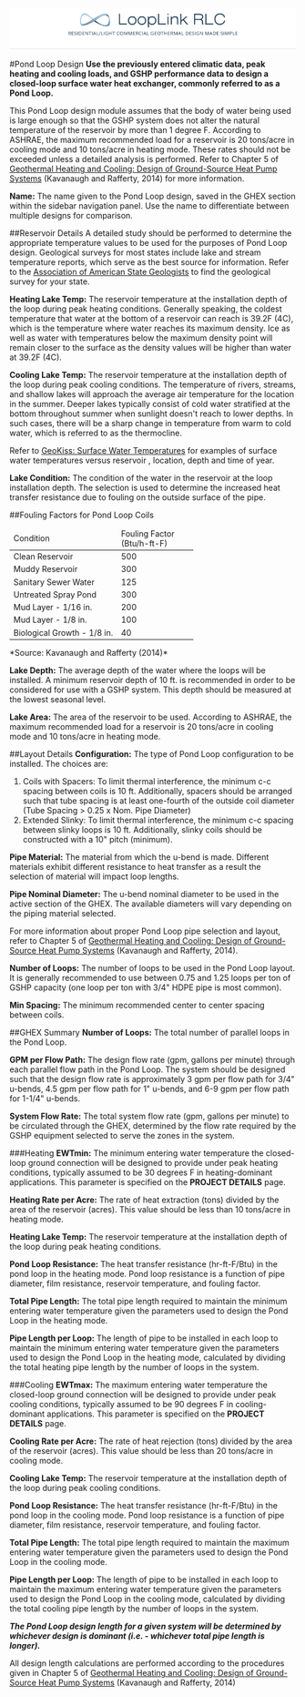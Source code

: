 <a href="http://looplinkrlc.com" title="LoopLink RLC- Residential/Light Commercial Geothermal Design Made Simple">![LoopLink RLC Help](img/RLC_help_header.png)</a>

#Pond Loop Design
**Use the previously entered climatic data, peak heating and cooling loads, and GSHP performance data to design a closed-loop surface water heat exchanger, commonly referred to as a Pond Loop.**

This Pond Loop design module assumes that the body of water being used is large enough so that the GSHP system does not alter the natural temperature of the reservoir by more than 1 degree F. According to ASHRAE, the maximum recommended load for a reservoir is 20 tons/acre in cooling mode and 10 tons/acre in heating mode. These rates should not be exceeded unless a detailed analysis is performed.  Refer to Chapter 5 of [Geothermal Heating and Cooling: Design of Ground-Source Heat Pump Systems](http://www.techstreet.com/ashrae/standards/geothermal-heating-and-cooling-design-of-ground-source-heat-pump-systems?gateway_code=ashrae&product_id=1887017) (Kavanaugh and Rafferty, 2014) for more information.

**Name:** The name given to the Pond Loop design, saved in the GHEX section within the sidebar navigation panel. Use the name to differentiate between multiple designs for comparison.

##Reservoir Details
A detailed study should be performed to determine the appropriate temperature values to be used for the purposes of Pond Loop design. Geological surveys for most states include lake and stream temperature reports, which serve as the best source for information.  Refer to the [Association of American State Geologists](http://www.stategeologists.org/surveys.php) to find the geological survey for your state.

**Heating Lake Temp:** The reservoir temperature at the installation depth of the loop during peak heating conditions. Generally speaking, the coldest temperature that water at the bottom of a reservoir can reach is 39.2F (4C), which is the temperature where water reaches its maximum density.  Ice as well as water with temperatures below the maximum density point will remain closer to the surface as the density values will be higher than water at 39.2F (4C). 

**Cooling Lake Temp:** The reservoir temperature at the installation depth of the loop during peak cooling conditions. The temperature of rivers, streams, and shallow lakes will approach the average air temperature for the location in the summer.  Deeper lakes typically consist of cold water stratified at the bottom throughout summer when sunlight doesn't reach to lower depths.  In such cases, there will be a sharp change in temperature from warm to cold water, which is referred to as the thermocline.

Refer to [GeoKiss: Surface Water Temperatures](http://www.geokiss.com/surwatertemps.htm) for examples of surface water temperatures versus reservoir , location, depth and time of year.

**Lake Condition:** The condition of the water in the reservoir at the loop installation depth. The selection is used to determine the increased heat transfer resistance due to fouling on the outside surface of the pipe.  

##Fouling Factors for Pond Loop Coils
<table cellspacing="0" cellpadding="0">
<thead>
  <tr>
  <td width="175" >Condition<br /></td>
  <td width="120" >Fouling Factor<br />
        (Btu/h-ft-F)</td>
  </tr>
</thead>
<tbody>
  <tr>
    <td width="175" class="leftIndent" >Clean Reservoir</td>
    <td width="120" class="centeredData" >500</td>
  </tr>
  <tr class="alternatingCell">
    <td width="175" class="leftIndent" >Muddy Reservoir</td>
    <td width="120" class="centeredData" >300</td>
  </tr>
  <tr>
    <td width="175" class="leftIndent" >Sanitary Sewer Water</td>
    <td width="120" class="centeredData" >125</td>
  </tr>
  <tr class="alternatingCell">
    <td width="175" class="leftIndent" >Untreated Spray Pond</td>
    <td width="120" class="centeredData" >300</td>
  </tr>
  <tr>
    <td width="175" class="leftIndent" >Mud Layer - 1/16 in.</td>
    <td width="120" class="centeredData" >200</td>
  </tr>
  <tr class="alternatingCell">
    <td width="175" class="leftIndent" >Mud Layer - 1/8 in.</td>
    <td width="120" class="centeredData" >100</td>
  </tr>
  <tr>
    <td width="175" class="leftIndent" >Biological Growth - 1/8 in.</td>
    <td width="120" class="centeredData" >40</td>
  </tr>
  </tbody>
</table>
*Source: Kavanaugh and Rafferty (2014)*

**Lake Depth:** The average depth of the water where the loops will be installed. A minimum reservoir depth of 10 ft. is recommended in order to be considered for use with a GSHP system. This depth should be measured at the lowest seasonal level.

**Lake Area:** The area of the reservoir to be used. According to ASHRAE, the maximum recommended load for a reservoir is 20 tons/acre in cooling mode and 10 tons/acre in heating mode. 

##Layout Details
**Configuration:** The type of Pond Loop configuration to be installed.  The choices are:

1. Coils with Spacers: To limit thermal interference, the minimum c-c spacing between coils is 10 ft. Additionally, spacers should be arranged such that tube spacing is at least one-fourth of the outside coil diameter (Tube Spacing > 0.25 x Nom. Pipe Diameter)
2. Extended Slinky: To limit thermal interference, the minimum c-c spacing between slinky loops is 10 ft. Additionally, slinky coils should be constructed with a 10" pitch (minimum).

**Pipe Material:** The material from which the u-bend is made.  Different materials exhibit different resistance to heat transfer as a result the selection of material will impact loop lengths.

**Pipe Nominal Diameter:** The u-bend nominal diameter to be used in the active section of the GHEX. The available diameters will vary depending on the piping material selected.

For more information about proper Pond Loop pipe selection and layout, refer to Chapter 5 of [Geothermal Heating and Cooling: Design of Ground-Source Heat Pump Systems](http://www.techstreet.com/ashrae/standards/geothermal-heating-and-cooling-design-of-ground-source-heat-pump-systems?gateway_code=ashrae&product_id=1887017) (Kavanaugh and Rafferty, 2014).

**Number of Loops:** The number of loops to be used in the Pond Loop layout. It is generally recommended to use between 0.75 and 1.25 loops per ton of GSHP capacity (one loop per ton with 3/4" HDPE pipe is most common). 

**Min Spacing:** The minimum recommended center to center spacing between coils. 

##GHEX Summary
**Number of Loops:** The total number of parallel loops in the Pond Loop.

**GPM per Flow Path:** The design flow rate (gpm, gallons per minute) through each parallel flow path in the Pond Loop. The system should be designed such that the design flow rate is approximately 3 gpm per flow path for 3/4" u-bends, 4.5 gpm per flow path for 1" u-bends, and 6-9 gpm per flow path for 1-1/4" u-bends. 

**System Flow Rate:** The total system flow rate (gpm, gallons per minute) to be circulated through the GHEX, determined by the flow rate required by the GSHP equipment selected to serve the zones in the system.

###Heating
**EWTmin:** The minimum entering water temperature the closed-loop ground connection will be designed to provide under peak heating conditions, typically assumed to be 30 degrees F in heating-dominant applications. This parameter is specified on the **PROJECT DETAILS** page. 

**Heating Rate per Acre:** The rate of heat extraction (tons) divided by the area of the reservoir (acres). This value should be less than 10 tons/acre in heating mode.

**Heating Lake Temp:** The reservoir temperature at the installation depth of the loop during peak heating conditions.  

**Pond Loop Resistance:** The heat transfer resistance (hr-ft-F/Btu) in the pond loop in the heating mode. Pond loop resistance is a function of pipe diameter, film resistance, reservoir temperature, and fouling factor. 

**Total Pipe Length:** The total pipe length required to maintain the minimum entering water temperature given the parameters used to design the Pond Loop in the heating mode. 

**Pipe Length per Loop:** The length of pipe to be installed in each loop to maintain the minimum entering water temperature given the parameters used to design the Pond Loop in the heating mode, calculated by dividing the total heating pipe length by the number of loops in the system. 

###Cooling
**EWTmax:** The maximum entering water temperature the closed-loop ground connection will be designed to provide under peak cooling conditions, typically assumed to be 90 degrees F in cooling-dominant applications. This parameter is specified on the **PROJECT DETAILS** page. 

**Cooling Rate per Acre:** The rate of heat rejection (tons) divided by the area of the reservoir (acres). This value should be less than 20 tons/acre in cooling mode.

**Cooling Lake Temp:** The reservoir temperature at the installation depth of the loop during peak cooling conditions.  

**Pond Loop Resistance:** The heat transfer resistance (hr-ft-F/Btu) in the pond loop in the cooling mode. Pond loop resistance is a function of pipe diameter, film resistance, reservoir temperature, and fouling factor. 

**Total Pipe Length:** The total pipe length required to maintain the maximum entering water temperature given the parameters used to design the Pond Loop in the cooling mode. 

**Pipe Length per Loop:** The length of pipe to be installed in each loop to maintain the maximum entering water temperature given the parameters used to design the Pond Loop in the cooling mode, calculated by dividing the total cooling pipe length by the number of loops in the system. 

***The Pond Loop design length for a given system will be determined by whichever design is dominant (i.e. - whichever total pipe length is longer).*** 

All design length calculations are performed according to the procedures given in Chapter 5 of [Geothermal Heating and Cooling: Design of Ground-Source Heat Pump Systems](http://www.techstreet.com/ashrae/standards/geothermal-heating-and-cooling-design-of-ground-source-heat-pump-systems?gateway_code=ashrae&product_id=1887017) (Kavanaugh and Rafferty, 2014) 

